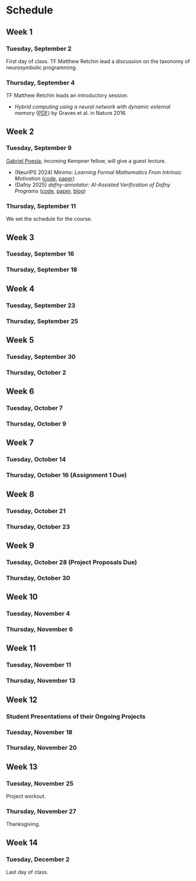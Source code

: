 # Schedule

## Week 1

### Tuesday, September 2

First day of class.
TF Matthew Retchin lead a discussion on the taxonomy of neurosymbolic programming.

### Thursday, September 4

TF Matthew Retchin leads an introductory session.

- _Hybrid computing using a neural
network with dynamic external memory_ ([PDF](https://gwern.net/doc/reinforcement-learning/model-free/2016-graves.pdf)) by Graves et al. in Nature 2016.

## Week 2

### Tuesday, September 9

[Gabriel Poesia](https://gpoesia.com/), incoming Kempner fellow, will give a guest lecture.
- (NeurIPS 2024) Minimo: _Learning Formal Mathematics From Intrinsic Motivation_ ([code](https://github.com/gpoesia/minimo), [paper](https://arxiv.org/abs/2407.00695))
- (Dafny 2025) _dafny-annotator: AI-Assisted Verification of Dafny Programs_ ([code](https://github.com/metareflection/dafny-annotator), [paper](https://arxiv.org/abs/2411.15143), [blog](https://dafny.org/blog/2025/06/21/dafny-annotator/))

### Thursday, September 11

We set the schedule for the course.

## Week 3

### Tuesday, September 16

### Thursday, September 18

## Week 4

### Tuesday, September 23

### Thursday, September 25

## Week 5

### Tuesday, September 30

### Thursday, October 2

## Week 6

### Tuesday, October 7

### Thursday, October 9

## Week 7

### Tuesday, October 14

### Thursday, October 16 (Assignment 1 Due)

## Week 8

### Tuesday, October 21

### Thursday, October 23

## Week 9

### Tuesday, October 28 (Project Proposals Due)

### Thursday, October 30

## Week 10

### Tuesday, November 4

### Thursday, November 6

## Week 11

### Tuesday, November 11

### Thursday, November 13

## Week 12

### Student Presentations of their Ongoing Projects

### Tuesday, November 18

### Thursday, November 20

## Week 13

### Tuesday, November 25

Project workout.

### Thursday, November 27

Thanksgiving.

## Week 14

### Tuesday, December 2

Last day of class.
